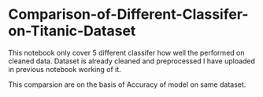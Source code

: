 # Comparison-of-Different-Classifer-on-Titanic-Dataset
This notebook only cover 5 different classifer how well the performed on cleaned data.
Dataset is already cleaned and preprocessed I have uploaded in previous notebook working of it.

This comparsion are on the basis of Accuracy of model on same dataset.
